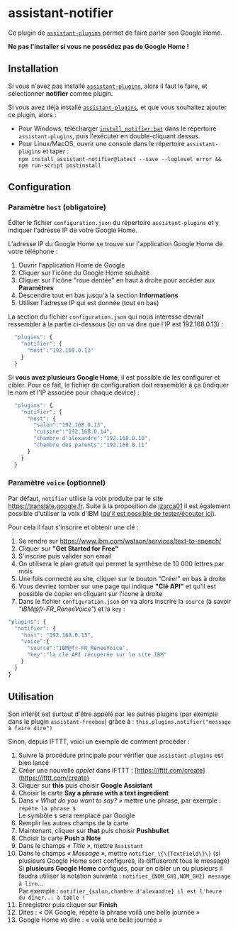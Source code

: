 # assistant-notifier

Ce plugin de [`assistant-plugins`](https://aymkdn.github.io/assistant-plugins/) permet de faire parler son Google Home.

**Ne pas l'installer si vous ne possédez pas de Google Home !**

## Installation

Si vous n'avez pas installé [`assistant-plugins`](https://aymkdn.github.io/assistant-plugins/), alors il faut le faire, et sélectionner **notifier** comme plugin.

Si vous avez déjà installé [`assistant-plugins`](https://aymkdn.github.io/assistant-plugins/), et que vous souhaitez ajouter ce plugin, alors :
  - Pour Windows, télécharger [`install_notifier.bat`](https://github-proxy.kodono.info/?q=https://raw.githubusercontent.com/Aymkdn/assistant-notifier/master/install_notifier.bat&download=install_notifier.bat) dans le répertoire `assistant-plugins`, puis l'exécuter en double-cliquant dessus.  
  - Pour Linux/MacOS, ouvrir une console dans le répertoire `assistant-plugins` et taper :  
  `npm install assistant-notifier@latest --save --loglevel error && npm run-script postinstall`

## Configuration

### Paramètre `host` (obligatoire)

Éditer le fichier `configuration.json` du répertoire `assistant-plugins` et y indiquer l'adresse IP de votre Google Home.

L'adresse IP du Google Home se trouve sur l'application Google Home de votre téléphone :

  1. Ouvrir l'application Home de Google  
  2. Cliquer sur l'icône du Google Home souhaité  
  3. Cliquer sur l'icône "roue dentée" en haut à droite pour accéder aux **Paramètres**  
  5. Descendre tout en bas jusqu'à la section **Informations**  
  6. Utiliser l'adresse IP qui est donnée (tout en bas)
  
La section du fichier `configuration.json` qui nous intéresse devrait ressembler à la partie ci-dessous (ici on va dire que l'IP est 192.168.0.13) :
```javascript
  "plugins": {
    "notifier": {
      "host":"192.168.0.13"
    }
  }
```

Si **vous avez plusieurs Google Home**, il est possible de les configurer et cibler. Pour ce fait, le fichier de configuration doit ressembler à ça (indiquer le nom et l'IP associée pour chaque device) :
```javascript
  "plugins": {
    "notifier": {
      "host": {
        "salon":"192.168.0.13",
        "cuisine":"192.168.0.14",
        "chambre d'alexandre":"192.168.0.10",
        "chambre des parents":"192.168.0.11"
      }
    }
  }
```

### Paramètre `voice` (optionnel)

Par défaut, `notifier` utilise la voix produite par le site https://translate.google.fr. Suite à la proposition de [jzarca01](https://github.com/jzarca01/) il est également possible d'utiliser la voix d'IBM ([qu'il est possible de tester/écouter ici](https://text-to-speech-demo.ng.bluemix.net/)).

Pour cela il faut s'inscrire et obtenir une clé :
  1. Se rendre sur https://www.ibm.com/watson/services/text-to-speech/
  2. Cliquer sur **"Get Started for Free"**
  3. S'inscrire puis valider son email
  4. On utilisera le plan gratuit qui permet la synthèse de 10 000 lettres par mois
  5. Une fois connecté au site, cliquer sur le bouton "Créer" en bas à droite
  6. Vous devriez tomber sur une page qui indique **"Clé API"** et qu'il est possible de copier en cliquant sur l'icone à droite
  7. Dans le fichier `configuration.json` on va alors inscrire la `source` (à savoir *"IBM@fr-FR_ReneeVoice"*) et la `key` :

```javascript
"plugins": {
  "notifier": {
    "host": "192.168.0.13",
    "voice":{
      "source":"IBM@fr-FR_ReneeVoice",
      "key":"la clé API récupérée sur le site IBM"
    }
  }
}
```

## Utilisation

Son intérêt est surtout d'être appelé par les autres plugins (par exemple dans le plugin `assistant-freebox`) grâce à : `this.plugins.notifier("message à faire dire")`

Sinon, depuis IFTTT, voici un exemple de comment procéder :

  1. Suivre la procédure principale pour vérifier que `assistant-plugins` est bien lancé  
  2. Créer une nouvelle *applet* dans IFTTT : [https://ifttt.com/create](https://ifttt.com/create)  
  3. Cliquer sur **this** puis choisir **Google Assistant**  
  4. Choisir la carte **Say a phrase with a text ingredient**  
  5. Dans *« What do you want to say? »* mettre une phrase, par exemple : `répète la phrase $`  
     Le symbôle `$` sera remplacé par Google  
  6. Remplir les autres champs de la carte  
  7. Maintenant, cliquer sur **that** puis choisir **Pushbullet**  
  8. Choisir la carte **Push a Note**  
  9. Dans le champs *« Title »*, mettre `Assistant`  
  10. Dans le champs *« Message »*, mettre `notifier_\{\{TextField\}\}` (si plusieurs Google Home sont configurés, ils diffuseront tous le message)  
      Si **plusieurs Google Home** configués, pour en cibler un ou plusieurs il faudra utiliser la notation suivante : `notifier_{NOM_GH1,NOM_GH2} message à lire`...  
      Par exemple : `notifier_{salon,chambre d'alexandre} il est l'heure du dîner... à table !`  
  11. Enregistrer puis cliquer sur **Finish**  
  12. Dites : « OK Google, répète la phrase voilà une belle journée »  
  13. Google Home va dire : « voilà une belle journée »  

